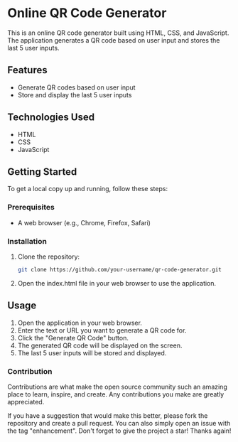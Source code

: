 # Online QR Code Generator

This is an online QR code generator built using HTML, CSS, and JavaScript. The application generates a QR code based on user input and stores the last 5 user inputs.

## Features

- Generate QR codes based on user input
- Store and display the last 5 user inputs

## Technologies Used

- HTML
- CSS
- JavaScript

## Getting Started

To get a local copy up and running, follow these steps:

### Prerequisites

- A web browser (e.g., Chrome, Firefox, Safari)

### Installation

1. Clone the repository:
   ```sh
   git clone https://github.com/your-username/qr-code-generator.git
2. Open the index.html file in your web browser to use the application.

## Usage

1. Open the application in your web browser.
2. Enter the text or URL you want to generate a QR code for.
3. Click the "Generate QR Code" button.
4. The generated QR code will be displayed on the screen.
5. The last 5 user inputs will be stored and displayed.

### Contribution

Contributions are what make the open source community such an amazing place to learn, inspire, and create. Any contributions you make are greatly appreciated.

If you have a suggestion that would make this better, please fork the repository and create a pull request. You can also simply open an issue with the tag "enhancement".
Don't forget to give the project a star! Thanks again!
